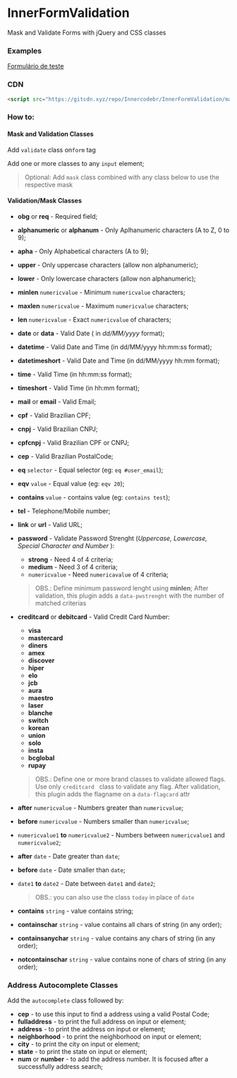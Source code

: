 # InnerFormValidation
Mask and Validate Forms with jQuery and CSS classes



### Examples

[Formulário de teste]( https://innercodebr.github.io/InnerFormValidation/TestForm )

### CDN

```html
<script src="https://gitcdn.xyz/repo/Innercodebr/InnerFormValidation/master/InnerFormValidation.js"></script>
```



### How to:

#### Mask and Validation Classes

Add  `validate` class on`form` tag

Add one or more classes to any `input` element;

> Optional: Add `mask` class combined with any class below to use the respective mask

#### Validation/Mask Classes

- **obg** or **req** - Required field;
  
- **alphanumeric** or **alphanum** - Only Aplhanumeric characters (A to Z, 0 to 9);
  
- **apha** - Only Alphabetical characters (A to 9);
  
- **upper** - Only uppercase characters (allow non alphanumeric);
  
- **lower** - Only lowercase characters (allow non alphanumeric);
  
- **minlen** `numericvalue` - Minimum `numericvalue` characters;

- **maxlen** `numericvalue` - Maximum `numericvalue` characters;

- **len** `numericvalue` - Exact `numericvalue` of characters;

- **date** or **data** - Valid Date  ( in *dd/MM/yyyy* format);

- **datetime** - Valid Date and Time (in dd/MM/yyyy hh:mm:ss format);

- **datetimeshort** - Valid Date and Time (in dd/MM/yyyy hh:mm format);

- **time** - Valid Time (in hh:mm:ss format);

- **timeshort** - Valid Time (in hh:mm format);

- **mail** or **email** - Valid Email;

- **cpf** - Valid  Brazilian CPF;

- **cnpj** - Valid Brazilian CNPJ;

- **cpfcnpj** - Valid Brazilian CPF or CNPJ;

- **cep** - Valid  Brazilian PostalCode;

- **eq** `selector` - Equal selector (eg: `eq #user_email`);

-  **eqv** `value` - Equal value (eg: `eqv 20`);

-  **contains** `value` - contains value (eg: `contains test`);
	
-  **tel** - Telephone/Mobile number;

-  **link** or **url** - Valid URL;

- **password** - Validate Password Strenght (*Uppercase, Lowercase, Special Character and Number* ):

  - **strong** - Need 4 of 4 criteria;
  - **medium** - Need 3 of 4 criteria;
  - `numericvalue` - Need `numericavalue` of 4 criteria;

  > OBS.: Define minimum password lenght using **minlen**; After validation, this plugin adds a `data-pwstrenght` with the number of matched criterias

- **creditcard** or **debitcard** - Valid Credit Card Number:

  - **visa** 
  - **mastercard**
  - **diners**
  - **amex**
  - **discover**
  - **hiper**
  - **elo**
  - **jcb**
  - **aura**
  - **maestro**
  - **laser**
  - **blanche**
  - **switch**
  - **korean**
  - **union**
  - **solo**
  - **insta**
  - **bcglobal**
  - **rupay**
  
  > OBS.: Define one or more brand classes to validate allowed flags. Use only  `creditcard ` class to validate any flag. After validation, this plugin adds the flagname on a `data-flagcard` attr
  
- **after** `numericvalue` - Numbers greater than `numericvalue`;

- **before** `numericvalue` - Numbers smaller than `numericvalue`;

- `numericvalue1` **to** `numericvalue2` - Numbers between `numericvalue1` and `numericvalue2`;

- **after** `date` - Date greater than `date`;

- **before** `date` - Date smaller than `date`;

- `date1` **to** `date2` - Date between `date1` and `date2`;

  > OBS.: you can also use the class `today` in place of `date`


- **contains** `string` - value contains string;

- **containschar** `string` - value contains all chars of string (in any order);

- **containsanychar** `string` - value contains any chars of string (in any order);

- **notcontainschar** `string` - value contains none of chars of string (in any order);






### Address Autocomplete Classes

Add the  `autocomplete` class followed by:

 - **cep** - to use this input to find a address using a valid Postal Code;
 - **fulladdress** - to print the full address on input or element;
 - **address** - to print the address on input or element;
 - **neighborhood** - to print the neighborhood on input or element;
 - **city** - to print the city on input or element;
 - **state** - to print the state on input or element;
 - **num** or **number** - to add the address number. It is focused after a successfully address search;
   

